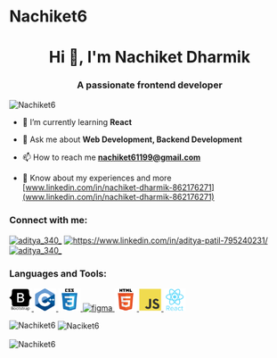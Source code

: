 # Nachiket6
<h1 align="center">Hi 👋, I'm Nachiket Dharmik</h1>
<h3 align="center">A passionate frontend developer</h3>

<p align="left"> <img src="https://komarev.com/ghpvc/?username=adityap340&label=Profile%20views&color=0e75b6&style=flat" alt="Nachiket6" /> </p>

- 🌱 I’m currently learning **React**

- 💬 Ask me about **Web Development, Backend Development**

- 📫 How to reach me **nachiket61199@gmail.com**

- 📄 Know about my experiences and more [www.linkedin.com/in/nachiket-dharmik-862176271](www.linkedin.com/in/nachiket-dharmik-862176271)

<h3 align="left">Connect with me:</h3>
<p align="left">
<a href="https://twitter.com/aditya_340_" target="blank"><img align="center" src="https://raw.githubusercontent.com/rahuldkjain/github-profile-readme-generator/master/src/images/icons/Social/twitter.svg" alt="aditya_340_" height="30" width="40" /></a>
<a href="www.linkedin.com/in/nachiket-dharmik-862176271" target="blank"><img align="center" src="https://raw.githubusercontent.com/rahuldkjain/github-profile-readme-generator/master/src/images/icons/Social/linked-in-alt.svg" alt="https://www.linkedin.com/in/aditya-patil-795240231/" height="30" width="40" /></a>
<a href="https://instagram.com/aditya_340_" target="blank"><img align="center" src="https://raw.githubusercontent.com/rahuldkjain/github-profile-readme-generator/master/src/images/icons/Social/instagram.svg" alt="aditya_340_" height="30" width="40" /></a>
</p>

<h3 align="left">Languages and Tools:</h3>
<p align="left"> <a href="https://getbootstrap.com" target="_blank" rel="noreferrer"> <img src="https://raw.githubusercontent.com/devicons/devicon/master/icons/bootstrap/bootstrap-plain-wordmark.svg" alt="bootstrap" width="40" height="40"/> </a> <a href="https://www.w3schools.com/cpp/" target="_blank" rel="noreferrer"> <img src="https://raw.githubusercontent.com/devicons/devicon/master/icons/cplusplus/cplusplus-original.svg" alt="cplusplus" width="40" height="40"/> </a> <a href="https://www.w3schools.com/css/" target="_blank" rel="noreferrer"> <img src="https://raw.githubusercontent.com/devicons/devicon/master/icons/css3/css3-original-wordmark.svg" alt="css3" width="40" height="40"/> </a> <a href="https://www.figma.com/" target="_blank" rel="noreferrer"> <img src="https://www.vectorlogo.zone/logos/figma/figma-icon.svg" alt="figma" width="40" height="40"/> </a> <a href="https://www.w3.org/html/" target="_blank" rel="noreferrer"> <img src="https://raw.githubusercontent.com/devicons/devicon/master/icons/html5/html5-original-wordmark.svg" alt="html5" width="40" height="40"/> </a> <a href="https://developer.mozilla.org/en-US/docs/Web/JavaScript" target="_blank" rel="noreferrer"> <img src="https://raw.githubusercontent.com/devicons/devicon/master/icons/javascript/javascript-original.svg" alt="javascript" width="40" height="40"/> </a> <a href="https://reactjs.org/" target="_blank" rel="noreferrer"> <img src="https://raw.githubusercontent.com/devicons/devicon/master/icons/react/react-original-wordmark.svg" alt="react" width="40" height="40"/> </a> </p>

<p><img align="left" src="https://github-readme-stats.vercel.app/api/top-langs?username=Nachiket6&show_icons=true&locale=en&layout=compact" alt="Nachiket6" /></p>

<p>&nbsp;<img align="center" src="https://github-readme-stats.vercel.app/api?username=Nachiket6&show_icons=true&locale=en" alt="Naciket6" /></p>

<p><img align="center" src="https://github-readme-streak-stats.herokuapp.com/?user=Nachiket6&" alt="Nachiket6" /></p>

